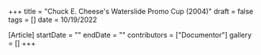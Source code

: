 +++
title = "Chuck E. Cheese's Waterslide Promo Cup (2004)"
draft = false
tags = []
date = 10/19/2022

[Article]
startDate = ""
endDate = ""
contributors = ["Documentor"]
gallery = []
+++


